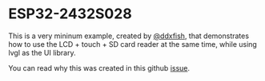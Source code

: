 # ESP32-2432S028

This is a very mininum example, created by [@ddxfish](https://github.com/ddxfish), that demonstrates how to use the LCD + touch + SD card reader at the same time, while using lvgl as the UI library.

You can read why this was created in this github [issue](https://github.com/ddxfish/XPT2046_Bitbang_Arduino_Library/issues/2).